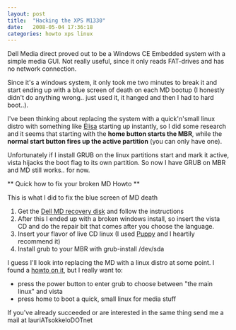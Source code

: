 ```yaml
---
layout: post
title:  "Hacking the XPS M1330"
date:   2008-05-04 17:36:18 
categories: howto xps linux 
---
```

Dell Media direct proved out to be a Windows CE Embedded system with a simple media GUI. Not really useful, since it only reads FAT-drives and has no network connection.

Since it's a windows system, it only took me two minutes to break it and start ending up with a blue screen of death on each MD bootup (I honestly didn't do anything wrong.. just used it, it hanged and then I had to hard boot..).

I've been thinking about replacing the system with a quick'n'small linux distro with something like [Elisa](http://elisa.fluendo.com/) starting up instantly, so I did some research and it seems that starting with the **home button starts the MBR**, while the **normal start button fires up the active partition** (you can only have one). 

Unfortunately if I install GRUB on the linux partitions start and mark it active, vista hijacks the boot flag to its own partition. So now I have GRUB on MBR and MD still works.. for now.

** Quick how to fix your broken MD Howto **

This is what I did to fix the blue screen of MD death

1. Get the [Dell MD recovery disk](http://support.ap.dell.com/support/topics/global.aspx/support/dsn/en/document?docid=26B720E7D596B89DE040A68F5B280867&c=my&l=en&s=gen) and follow the instructions
2. After this I ended up with a broken windows install, so insert the vista CD and do the repair bit that comes after you choose the language.
3. Insert your flavor of live CD linux (I used [Puppy](http://puppylinux.com/) and I heartily recommend it)
4. Install grub to your MBR with grub-install /dev/sda

I guess I'll look into replacing the MD with a linux distro at some point. I found a [howto on it](http://caffeinbar.com/wp/2007/03/08/start-linux-with-dell-mediadirect-button/), but I really want to:
- press the power button to enter grub to choose between "the main linux" and vista
- press home to boot a quick, small linux for media stuff

If you've already succeeded or are interested in the same thing send me a mail at lauriATsokkeloDOTnet	
